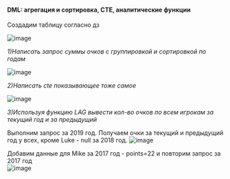 #### DML: агрегация и сортировка, CTE, аналитические функции

Создадим таблицу согласно дз

![image](https://github.com/MusinRustamR/BD_Clinic/assets/126672650/19c793c2-06b2-46be-bd10-6446edbbeacc)

*1)Написать запрос суммы очков с группировкой и сортировкой по годам*

![image](https://github.com/MusinRustamR/BD_Clinic/assets/126672650/839ac315-84e9-43b2-82b4-07897e353190)

*2)Написать cte показывающее тоже самое*

![image](https://github.com/MusinRustamR/BD_Clinic/assets/126672650/3543d03a-d5f9-4236-b687-8624f4b3ae6a)

*3)Используя функцию LAG вывести кол-во очков по всем игрокам за текущий год и за предыдущий*

Выполним запрос за 2019 год. Получаем очки за текущий и предыдущий год у всех, кроме Luke - null за 2018 год.
![image](https://github.com/MusinRustamR/BD_Clinic/assets/126672650/6ad550d3-7045-495b-9a39-ce13c536264c)

Добавим данные для Mike за 2017 год - points=22 и повторим запрос за 2017 год\
![image](https://github.com/MusinRustamR/BD_Clinic/assets/126672650/6740e363-b4a1-46fb-9af2-27cd6c9b9fce)



